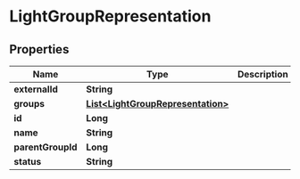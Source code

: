 
# LightGroupRepresentation

## Properties
Name | Type | Description | Notes
------------ | ------------- | ------------- | -------------
**externalId** | **String** |  |  [optional]
**groups** | [**List&lt;LightGroupRepresentation&gt;**](LightGroupRepresentation.md) |  |  [optional]
**id** | **Long** |  |  [optional]
**name** | **String** |  |  [optional]
**parentGroupId** | **Long** |  |  [optional]
**status** | **String** |  |  [optional]



